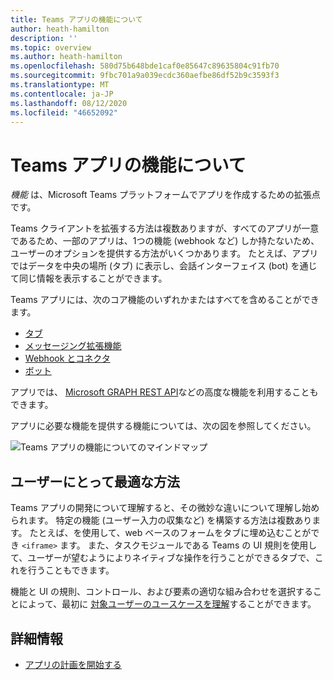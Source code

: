 ```yaml
---
title: Teams アプリの機能について
author: heath-hamilton
description: ''
ms.topic: overview
ms.author: heath-hamilton
ms.openlocfilehash: 580d75b648bde1caf0e85647c89635804c91fb70
ms.sourcegitcommit: 9fbc701a9a039ecdc360aefbe86df52b9c3593f3
ms.translationtype: MT
ms.contentlocale: ja-JP
ms.lasthandoff: 08/12/2020
ms.locfileid: "46652092"
---
```

# <a name="understanding-teams-app-capabilities"></a>Teams アプリの機能について

*機能* は、Microsoft Teams プラットフォームでアプリを作成するための拡張点です。

Teams クライアントを拡張する方法は複数ありますが、すべてのアプリが一意であるため、一部のアプリは、1つの機能 (webhook など) しか持たないため、ユーザーのオプションを提供する方法がいくつかあります。 たとえば、アプリではデータを中央の場所 (タブ) に表示し、会話インターフェイス (bot) を通じて同じ情報を表示することができます。

Teams アプリには、次のコア機能のいずれかまたはすべてを含めることができます。

* [タブ](../tabs/what-are-tabs.md)
* [メッセージング拡張機能](../messaging-extensions/what-are-messaging-extensions.md)
* [Webhook とコネクタ](../webhooks-and-connectors/what-are-webhooks-and-connectors.md)
* [ボット](../bots/what-are-bots.md)

アプリでは、 [Microsoft GRAPH REST API](../graph-api/rsc/resource-specific-consent.md)などの高度な機能を利用することもできます。

アプリに必要な機能を提供する機能については、次の図を参照してください。

![Teams アプリの機能についてのマインドマップ](doc-links/images/capabilities-overview.png)

## <a name="doing-whats-best-for-your-users"></a>ユーザーにとって最適な方法

Teams アプリの開発について理解すると、その微妙な違いについて理解し始められます。 特定の機能 (ユーザー入力の収集など) を構築する方法は複数あります。 たとえば、を使用して、web ベースのフォームをタブに埋め込むことができ `<iframe>` ます。 また、タスクモジュールである Teams の UI 規則を使用して、ユーザーが望むようによりネイティブな操作を行うことができるタブで、これを行うこともできます。

機能と UI の規則、コントロール、および要素の適切な組み合わせを選択することによって、最初に [対象ユーザーのユースケースを理解](../concepts/design/understand-use-cases.md)することができます。

## <a name="learn-more"></a>詳細情報

* [アプリの計画を開始する](../concepts/extensibility-points.md)
